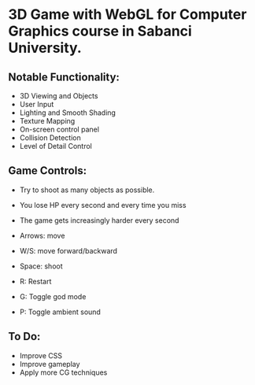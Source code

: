 # 3D Game with WebGL for Computer Graphics course in Sabanci University.

## Notable Functionality:
* 3D Viewing and Objects
* User Input
* Lighting and Smooth Shading
* Texture Mapping
* On-screen control panel
* Collision Detection
* Level of Detail Control

## Game Controls:
* Try to shoot as many objects as possible.
* You lose HP every second and every time you miss
* The game gets increasingly harder every second

* Arrows: move
* W/S: move forward/backward
* Space: shoot

* R: Restart
* G: Toggle god mode
* P: Toggle ambient sound

## To Do:
* Improve CSS
* Improve gameplay
* Apply more CG techniques
